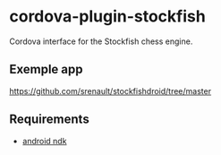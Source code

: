 # cordova-plugin-stockfish

Cordova interface for the Stockfish chess engine.

## Exemple app

https://github.com/srenault/stockfishdroid/tree/master

## Requirements

* [android ndk](http://developer.android.com/ndk/index.html)
